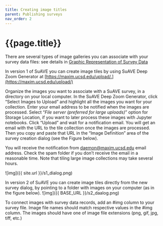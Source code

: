 ```yaml
---
title: Creating image titles
parent: Publishing surveys
nav_order: 2
---
```


# {{page.title}}

There are several types of image galleries you can associate with your survey data files: see details in [Graphic Representation of Survey Data](http://suave.sdsc.edu/wp-admin/post.php?action=edit&post=3551)

In version 1 of SuAVE you can create image tiles by using SuAVE Deep Zoom Generator at [https://maxim.ucsd.edu/upload/.](https://maxim.ucsd.edu/upload/)

Organize the images you want to associate with a SuAVE survey, in a  directory on your local computer. In the SuAVE Deep Zoom Generator,  click “Select Images to Upload” and highlight all the images you want  for your collection. Enter your email address to be notified when the  images are processed. Select “*File server (preferred for large uploads)*” option for Storage Location, if you want to later process these images  with Jupyter notebooks. Click “Upload” and wait for a notification  email. You will get an email with the URL to the tile collection once  the images are processed. Then you copy and paste that URL in the “Image Definition” area of the survey creation dialog (see the Figure below).

You will receive the notification from [daemon@maxim.ucsd.edu](mailto:daemon@maxim.ucsd.edu) email address. Check the spam folder if you don’t receive the email in a  reasonable time. Note that tiling large image collections may take  several hours.

![img]({{ site.url }}/s1_dialog.png)

 

In version 2 of SuAVE you can create image tiles directly from the new survey  dialog, by pointing to a folder with images on your computer (as in the  figure below). ![img]({{ BASE_URL }}/s2_daalog.png)

 

To connect images with survey data records, add an #img column to  your survey file. Image file names should match respective values in the #img column. The images should have one of image file extensions (png,  gif, jpg, tiff, etc.)
